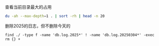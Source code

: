 





查看当前目录最大的占用



```bash
du -ah --max-depth=1 . | sort -rh | head -n 20
```





删除2025的日志，但不删除今天的



```
find ./ -type f -name 'db.log.2025*' ! -name 'db.log.20250304*' -exec rm {} +
```
